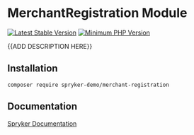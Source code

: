 # MerchantRegistration Module
[![Latest Stable Version](https://poser.pugx.org/spryker-demo/merchant-registration/v/stable.svg)](https://packagist.org/packages/spryker-demo/merchant-registration)
[![Minimum PHP Version](https://img.shields.io/badge/php-%3E%3D%207.4-8892BF.svg)](https://php.net/)

{{ADD DESCRIPTION HERE}}

## Installation

```
composer require spryker-demo/merchant-registration
```

## Documentation

[Spryker Documentation](https://academy.spryker.com/developing_with_spryker/module_guide/modules.html)
